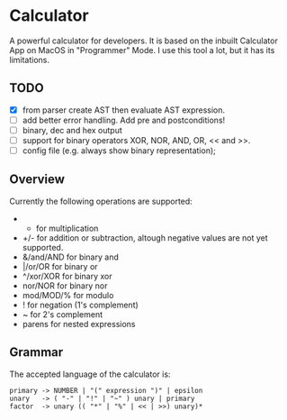 # Calculator
A powerful calculator for developers.
It is based on the inbuilt Calculator App on MacOS in "Programmer" Mode.
I use this tool a lot, but it has its limitations.

## TODO

- [x] from parser create AST then evaluate AST expression.
- [ ] add better error handling. Add pre and postconditions!
- [ ] binary, dec and hex output
- [ ] support for binary operators XOR, NOR, AND, OR, << and >>.
- [ ] config file (e.g. always show binary representation);

## Overview
Currently the following operations are supported:
- * for multiplication
- +/- for addition or subtraction, altough negative values are not yet supported.
- &/and/AND for binary and
- |/or/OR for binary or
- ^/xor/XOR for binary xor
- nor/NOR for binary nor
- mod/MOD/% for modulo
- ! for negation (1's complement)
- ~ for 2's complement
- parens for nested expressions

## Grammar
The accepted language of the calculator is:
```
primary -> NUMBER | "(" expression ")" | epsilon
unary   -> ( "-" | "!" | "~" ) unary | primary
factor  -> unary (( "*" | "%" | << | >>) unary)*


```
